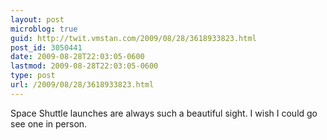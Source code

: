 ```yaml
---
layout: post
microblog: true
guid: http://twit.vmstan.com/2009/08/28/3618933823.html
post_id: 3050441
date: 2009-08-28T22:03:05-0600
lastmod: 2009-08-28T22:03:05-0600
type: post
url: /2009/08/28/3618933823.html
---
```

Space Shuttle launches are always such a beautiful sight. I wish I could go see one in person.
